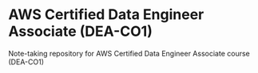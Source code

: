 # AWS Certified Data Engineer Associate (DEA-CO1)

Note-taking repository for AWS Certified Data Engineer Associate course (DEA-CO1)
